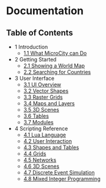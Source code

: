# Documentation

## Table of Contents
- 1 Introduction
  - [1.1 What MicroCity can Do](1.1_what_microcity_can_do.md)
- 2 Getting Started
  - [2.1 Showing a World Map](2.1_showing_a_world_map.md)
  - [2.2 Searching for Countries](2.2_searching_for_countries.md)
- 3 User Interface
  - [3.1 UI Overview](3.1_ui_overview.md)
  - [3.2 Vector Shapes](3.2_vector_shapes.md)
  - [3.3 Raster Grids](3.3_raster_grids.md)
  - [3.4 Maps and Layers](3.4_maps_and_layers.md)
  - [3.5 3D Scenes](3.5_3d_scene.md)
  - [3.6 Tables](3.6_tables.md)
  - [3.7 Modules](3.7_modules.md)
- 4 Scripting Reference
  - [4.1 Lua Language](4.1_lua_language.md)
  - [4.2 User Interaction](4.2_user_interaction.md)
  - [4.3 Shapes and Tables](4.3_shapes_and_tables.md)
  - [4.4 Grids](4.4_function_grids.md)
  - [4.5 Networks](4.5_funcction_network.md)
  - [4.6 3D Scenes](4.6_function_3d_scene.md)
  - [4.7 Discrete Event Simulation](4.7_discrete_event_simulation.md)
  - [4.8 Mixed Integer Programming](4.8_mixed_integer_programming.md)
